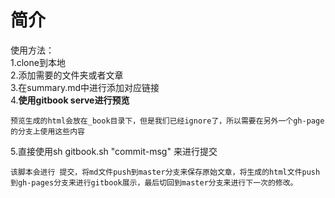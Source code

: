 # 简介

使用方法：  
1.clone到本地  
2.添加需要的文件夹或者文章  
3.在summary.md中进行添加对应链接  
4.__使用gitbook serve进行预览__  
```
预览生成的html会放在_book目录下，但是我们已经ignore了，所以需要在另外一个gh-page的分支上使用这些内容  
```
5.直接使用sh gitbook.sh "commit-msg" 来进行提交  
```
该脚本会进行 提交，将md文件push到master分支来保存原始文章，将生成的html文件push到gh-pages分支来进行gitbook展示，最后切回到master分支来进行下一次的修改。
```
